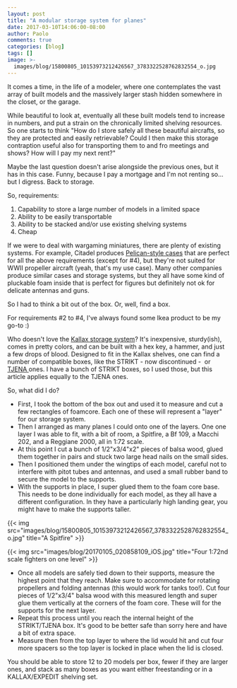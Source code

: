 ```yaml
---
layout: post
title: "A modular storage system for planes"
date: 2017-03-10T14:06:00-08:00
author: Paolo
comments: true
categories: [blog]
tags: []
image: >-
  images/blog/15800805_10153973212426567_3783322528762832554_o.jpg
---
```

It comes a time, in the life of a modeler, where one contemplates the vast array of built models and the massively larger stash hidden somewhere in the closet, or the garage.

While beautiful to look at, eventually all these built models tend to increase in numbers, and put a strain on the chronically limited shelving resources. So one starts to think "How do I store safely all these beautiful aircrafts, so they are protected and easily retrievable? Could I then make this storage contraption useful also for transporting them to and fro meetings and shows? How will I pay my next rent?"

Maybe the last question doesn't arise alongside the previous ones, but it has in this case. Funny, because I pay a mortgage and I'm not renting so... but I digress. Back to storage.

So, requirements:

1.  Capability to store a large number of models in a limited space
2.  Ability to be easily transportable
3.  Ability to be stacked and/or use existing shelving systems
4.  Cheap

If we were to deal with wargaming miniatures, there are plenty of existing systems. For example, Citadel produces [Pelican-style cases](https://www.games-workshop.com/en-US/Warhammer-40-000?Nu=product.repositoryId&amp;N=102352+534072661&amp;qty=12&amp;sorting=rec&amp;view=table&amp;categoryId=cat440130a-flat) that are perfect for all the above requirements (except for #4), but they're not suited for WWII propeller aircraft (yeah, that's my use case). Many other companies produce similar cases and storage systems, but they all have some kind of pluckable foam inside that is perfect for figures but definitely not ok for delicate antennas and guns.

So I had to think a bit out of the box. Or, well, find a box.

For requirements #2 to #4, I've always found some Ikea product to be my go-to :)

Who doesn't love the [Kallax storage system](http://www.ikea.com/us/en/search/?query=kallax)? It's inexpensive, sturdy(ish), comes in pretty colors, and can be built with a hex key, a hammer, and just a few drops of blood. Designed to fit in the Kallax shelves, one can find a number of compatible boxes, like the STRIKT - now discontinued -  or [TJENA ](http://www.ikea.com/us/en/catalog/products/30323782/) ones. I have a bunch of STRIKT boxes, so I used those, but this article applies equally to the TJENA ones.

So, what did I do?

*   First, I took the bottom of the box out and used it to measure and cut a few rectangles of foamcore. Each one of these will represent a "layer" for our storage system.
*   Then I arranged as many planes I could onto one of the layers. One one layer I was able to fit, with a bit of room, a Spitfire, a Bf 109, a Macchi 202, and a Reggiane 2000, all in 1:72 scale.
*   At this point I cut a bunch of 1/2"x3/4"x2" pieces of balsa wood, glued them together in pairs and stuck two large head nails on the small sides.
*   Then I positioned them under the wingtips of each model, careful not to interfere with pitot tubes and antennas, and used a small rubber band to secure the model to the supports.
*   With the supports in place, I super glued them to the foam core base. This needs to be done individually for each model, as they all have a different configuration. In they have a particularly high landing gear, you might have to make the supports taller.

{{< img src="images/blog/15800805_10153973212426567_3783322528762832554_o.jpg" title="A Spitfire" >}}

{{< img src="images/blog/20170105_020858109_iOS.jpg" title="Four 1:72nd scale fighters on one level" >}}

*   Once all models are safely tied down to their supports, measure the highest point that they reach. Make sure to accommodate for rotating propellers and folding antennas (this would work for tanks too!). Cut four pieces of 1/2"x3/4" balsa wood with this measured length and super glue them vertically at the corners of the foam core. These will for the supports for the next layer.
*   Repeat this process until you reach the internal height of the STRIKT/TJENA box. It's good to be better safe than sorry here and have a bit of extra space.
*   Measure then from the top layer to where the lid would hit and cut four more spacers so the top layer is locked in place when the lid is closed.

You should be able to store 12 to 20 models per box, fewer if they are larger ones, and stack as many boxes as you want either freestanding or in a KALLAX/EXPEDIT shelving set.
